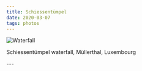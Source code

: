 ```yaml
---
title: Schiessentümpel
date: 2020-03-07
tags: photos
---
```

<p><img src="/assets/images/20200307_170246.jpg" alt="Waterfall"/><p>
<p>Schiessentümpel waterfall, Müllerthal, Luxembourg</p>
---
